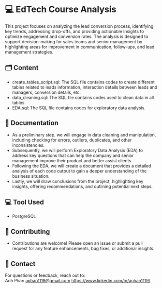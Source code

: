 
# 💻 EdTech Course Analysis

This project focuses on analyzing the lead conversion process, identifying key trends, addressing drop-offs, and providing actionable insights to optimize engagement and conversion rates. The analysis is designed to support decision-making for sales teams and senior management by highlighting areas for improvement in communication, follow-ups, and lead management strategies.


## 🗂️ Content

- create_tables_script.sql: The SQL file contains codes to create different tables related to leads information, interaction details between leads and managers, conversion details, etc.
- data_cleaning.sql: The SQL file contains codes used to clean data in all tables.
- EDA.sql: The SQL file contains codes for exploratory data analysis. 
## 📝 Documentation

- As a preliminary step, we will engage in data cleaning and manipulation, including checking for errors, outliers, duplicates, and other inconsistencies.
- Subsequently, we will perform Exploratory Data Analysis (EDA) to address key questions that can help the company and senior management improve their product and better assist clients.
- Following the EDA, we will create a document that provides a detailed analysis of each code output to gain a deeper understanding of the business situation.
- Lastly, we will draw conclusions from the project, highlighting key insights, offering recommendations, and outlining potential next steps.

## 💻 Tool Used

- PostgreSQL

## 🤝 Contributing

- Contributions are welcome! Please open an issue or submit a pull request for any feature enhancements, bug fixes, or additional insights.

## 📧 Contact 

For questions or feedback, reach out to:  
Anh Phan 
aphan1119@gmail.com
https://www.linkedin.com/in/aphan1119/
